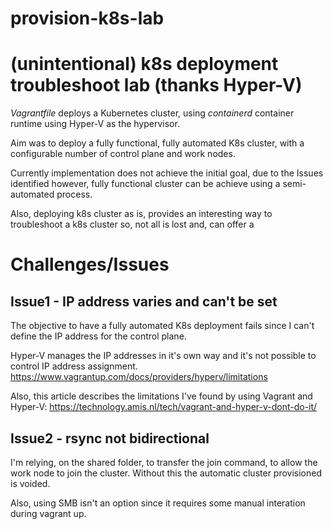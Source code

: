 # provision-k8s-lab

# (unintentional) k8s deployment troubleshoot lab (thanks Hyper-V)

$Vagrantfile$ deploys a Kubernetes cluster, using $containerd$ container runtime using Hyper-V as the hypervisor.

Aim was to deploy a fully functional, fully automated K8s cluster, with a configurable number of control plane and work nodes.

Currently implementation does not achieve the initial goal, due to the Issues identified however, fully functional cluster can be achieve using a semi-automated process.

Also, deploying k8s cluster as is, provides an interesting way to troubleshoot a k8s cluster so, not all is lost and, can offer a

# Challenges/Issues

## Issue1 - IP address varies and can't be set
The objective to have a fully automated K8s deployment fails since I can't define the IP address for the control plane.

Hyper-V manages the IP addresses in it's own way and it's not possible to control IP address assignment.
https://www.vagrantup.com/docs/providers/hyperv/limitations

Also, this article describes the limitations I've found by using Vagrant and Hyper-V:
https://technology.amis.nl/tech/vagrant-and-hyper-v-dont-do-it/

## Issue2 - rsync not bidirectional
I'm relying, on the shared folder, to transfer the join command, to allow the work node to join the cluster. Without this the automatic cluster provisioned is voided.

Also, using SMB isn't an option since it requires some manual interation during vagrant up.